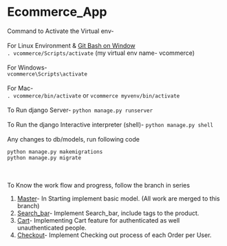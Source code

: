# Ecommerce_App
Command to Activate the Virtual env-</br></br>
For Linux Environment & [Git Bash on Window](https://git-scm.com/download/win)</br>
 `. vcommerce/Scripts/activate` (my virtual env name- vcommerce)</br></br>
For Windows-</br>
`vcommerce\Scripts\activate`
</br></br>
For Mac-</br>
`. vcommerce/bin/activate` or `vcommerce myvenv/bin/activate`
</br></br>
To Run django Server- `python manage.py runserver`</br></br>
To Run the django Interactive interpreter (shell)- `python manage.py shell`</br></br>
Any changes to db/models, run following code</br>
```
python manage.py makemigrations
python manage.py migrate
```
</br></br>
To Know the work flow and progress, follow the branch in series
1. [Master](https://github.com/ycv005/Ecommerce)- In Starting implement basic model. (All work are merged to this branch)
2. [Search_bar](https://github.com/ycv005/Ecommerce/tree/search_bar)- Implement Search_bar, include tags to the product.
3. [Cart](https://github.com/ycv005/Ecommerce/tree/cart)- Implementing Cart feature for authenticated as well unauthenticated people.
4. [Checkout](https://github.com/ycv005/Ecommerce/tree/checkout)- Implement Checking out process of each Order per User.